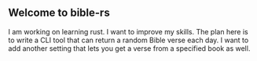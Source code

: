 ## Welcome to bible-rs 

I am working on learning rust.  I want to improve my skills.  The plan here is 
to write a CLI tool that can return a random Bible verse each day.  I want to add
another setting that lets you get a verse from a specified book as well.  







